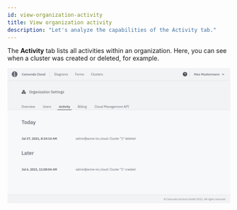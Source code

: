 ```yaml
---
id: view-organization-activity
title: View organization activity
description: "Let's analyze the capabilities of the Activity tab."
---
```


The **Activity** tab lists all activities within an organization. Here, you can see when a cluster was created or deleted, for example.

![activity-view](./img/activity-view.png)
